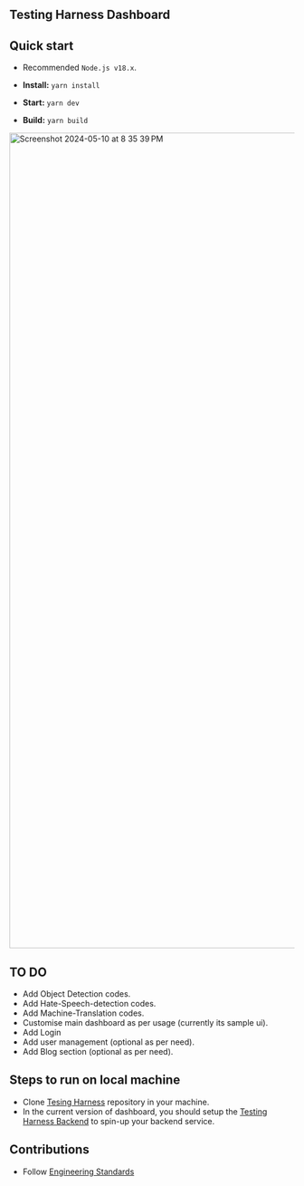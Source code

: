 ## Testing Harness Dashboard 


## Quick start

- Recommended `Node.js v18.x`.
- **Install:** `yarn install`

- **Start:** `yarn dev`
- **Build:** `yarn build`


<img width="1440" alt="Screenshot 2024-05-10 at 8 35 39 PM" src="https://github.com/CirrusLabs-NPD/testing-harness-dashboard/assets/112869168/b700c860-f90a-4a69-b6ce-5c575ebaef1f">

## TO DO
- Add Object Detection codes.
- Add Hate-Speech-detection codes.
- Add Machine-Translation codes.
- Customise main dashboard as per usage (currently its sample ui).
- Add Login
- Add user management (optional as per need).
- Add Blog section (optional as per need).

## Steps to run on local machine 

- Clone [Tesing Harness](https://github.com/CirrusLabs-NPD/testing-harness-dashboard.git) repository in your machine.
- In the current version of dashboard, you should setup the [Testing Harness Backend](https://github.com/CirrusLabs-NPD/testing-harness-backend-monorepo.git) to spin-up your backend service.

## Contributions

- Follow [Engineering Standards](https://github.com/CirrusLabs-NPD/Engineering-Standards)